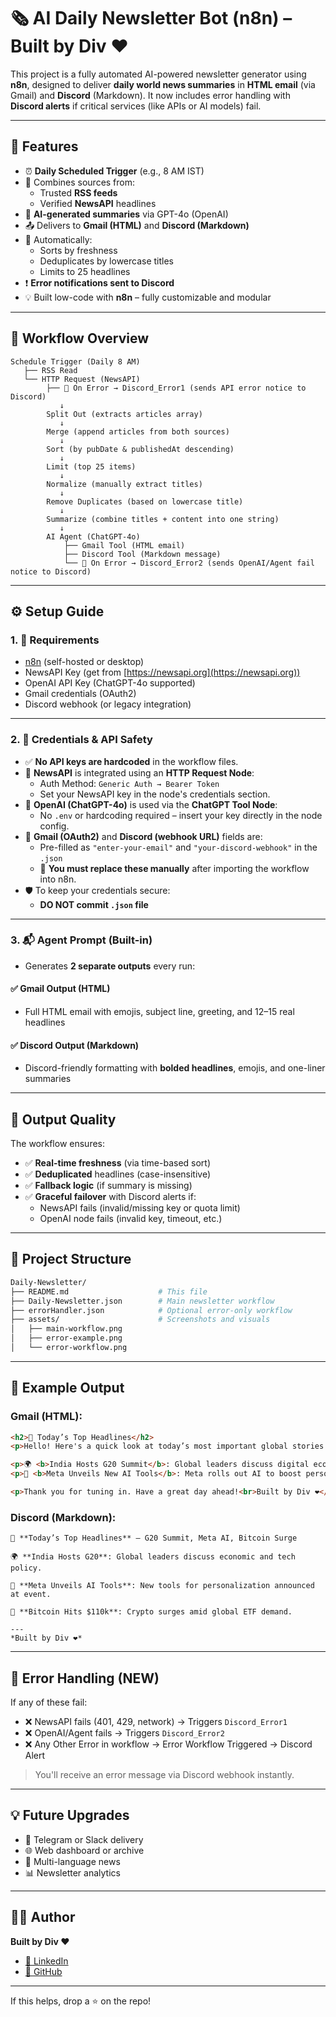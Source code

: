 # 🗞️ AI Daily Newsletter Bot (n8n) – Built by Div ❤️

This project is a fully automated AI-powered newsletter generator using **n8n**, designed to deliver **daily world news summaries** in **HTML email** (via Gmail) and **Discord** (Markdown). It now includes error handling with **Discord alerts** if critical services (like APIs or AI models) fail.

---

## 📌 Features

- ⏰ **Daily Scheduled Trigger** (e.g., 8 AM IST)
- 📰 Combines sources from:
  - Trusted **RSS feeds**
  - Verified **NewsAPI** headlines
- 🧠 **AI-generated summaries** via GPT-4o (OpenAI)
- 📤 Delivers to **Gmail (HTML)** and **Discord (Markdown)**
- 🧹 Automatically:
  - Sorts by freshness
  - Deduplicates by lowercase titles
  - Limits to 25 headlines 
- ❗ **Error notifications sent to Discord**
- 💡 Built low-code with **n8n** – fully customizable and modular

---

## 🔁 Workflow Overview

```plaintext
Schedule Trigger (Daily 8 AM)
   ├── RSS Read
   └── HTTP Request (NewsAPI) 
        ├── 🔁 On Error → Discord_Error1 (sends API error notice to Discord)
           ↓
        Split Out (extracts articles array)
           ↓
        Merge (append articles from both sources)
           ↓
        Sort (by pubDate & publishedAt descending)
           ↓
        Limit (top 25 items)
           ↓
        Normalize (manually extract titles)
           ↓
        Remove Duplicates (based on lowercase title)
           ↓
        Summarize (combine titles + content into one string)
           ↓
        AI Agent (ChatGPT-4o)
            ├── Gmail Tool (HTML email)
            ├── Discord Tool (Markdown message)
            └── 🔁 On Error → Discord_Error2 (sends OpenAI/Agent fail notice to Discord)
```

---

## ⚙️ Setup Guide

### 1. 🔧 Requirements

- [n8n](https://n8n.io) (self-hosted or desktop)
- NewsAPI Key (get from [https://newsapi.org](https://newsapi.org))
- OpenAI API Key (ChatGPT-4o supported)
- Gmail credentials (OAuth2)
- Discord webhook (or legacy integration)

---

### 2. 🔑 Credentials & API Safety

- ✅ **No API keys are hardcoded** in the workflow files.
- 🔐 **NewsAPI** is integrated using an **HTTP Request Node**:
  - Auth Method: `Generic Auth → Bearer Token`
  - Set your NewsAPI key in the node's credentials section.
- 🔐 **OpenAI (ChatGPT-4o)** is used via the **ChatGPT Tool Node**:
  - No `.env` or hardcoding required – insert your key directly in the node config.
- 📧 **Gmail (OAuth2)** and **Discord (webhook URL)** fields are:
  - Pre-filled as `"enter-your-email"` and `"your-discord-webhook"` in the `.json`
  - 📝 **You must replace these manually** after importing the workflow into n8n.
- 🛡️ To keep your credentials secure:
  - **DO NOT commit `.json` file**


---

### 3. 📬 Agent Prompt (Built-in)

- Generates **2 separate outputs** every run:

#### ✅ Gmail Output (HTML)
- Full HTML email with emojis, subject line, greeting, and 12–15 real headlines

#### ✅ Discord Output (Markdown)
- Discord-friendly formatting with **bolded headlines**, emojis, and one-liner summaries

---

## 🧪 Output Quality

The workflow ensures:

- ✅ **Real-time freshness** (via time-based sort)
- ✅ **Deduplicated** headlines (case-insensitive)
- ✅ **Fallback logic** (if summary is missing)
- ✅ **Graceful failover** with Discord alerts if:
  - NewsAPI fails (invalid/missing key or quota limit)
  - OpenAI node fails (invalid key, timeout, etc.)

---

## 📂 Project Structure

```bash
Daily-Newsletter/
├── README.md                    # This file
├── Daily-Newsletter.json        # Main newsletter workflow
├── errorHandler.json            # Optional error-only workflow
├── assets/                      # Screenshots and visuals
│   ├── main-workflow.png
│   ├── error-example.png
│   └── error-workflow.png
```

---

## 🧠 Example Output

### Gmail (HTML):
```html
<h2>📰 Today’s Top Headlines</h2>
<p>Hello! Here's a quick look at today’s most important global stories:</p>

<p>🌍 <b>India Hosts G20 Summit</b>: Global leaders discuss digital economy policies.</p>
<p>🧠 <b>Meta Unveils New AI Tools</b>: Meta rolls out AI to boost personalization.</p>

<p>Thank you for tuning in. Have a great day ahead!<br>Built by Div ❤️</p>
```

### Discord (Markdown):

```
📰 **Today’s Top Headlines** – G20 Summit, Meta AI, Bitcoin Surge

🌍 **India Hosts G20**: Global leaders discuss economic and tech policy.

🧠 **Meta Unveils AI Tools**: New tools for personalization announced at event.

💼 **Bitcoin Hits $110k**: Crypto surges amid global ETF demand.

---
*Built by Div ❤️*
```

---

## 🚨 Error Handling (NEW)

If any of these fail:
- ❌ NewsAPI fails (401, 429, network) → Triggers `Discord_Error1` 
- ❌ OpenAI/Agent fails → Triggers `Discord_Error2`
- ❌ Any Other Error in workflow -> Error Workflow Triggered -> Discord Alert  
> You'll receive an error message via Discord webhook instantly.

---

## 💡 Future Upgrades

- 🔄 Telegram or Slack delivery
- 🌐 Web dashboard or archive
- 🧭 Multi-language news
- 📊 Newsletter analytics

---

## 👨‍💻 Author

**Built by Div ❤️**

- [🔗 LinkedIn](https://www.linkedin.com/in/notdiv/)
- [🔗 GitHub](https://github.com/divcreates)

---

If this helps, drop a ⭐ on the repo!

